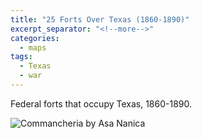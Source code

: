 ```yaml
---
title: "25 Forts Over Texas (1860-1890)"
excerpt_separator: "<!--more-->"
categories:
  - maps
tags:
  - Texas
  - war
---
```

Federal forts that occupy Texas, 1860-1890.

![Commancheria by Asa Nanica](/images/150.jpg)

